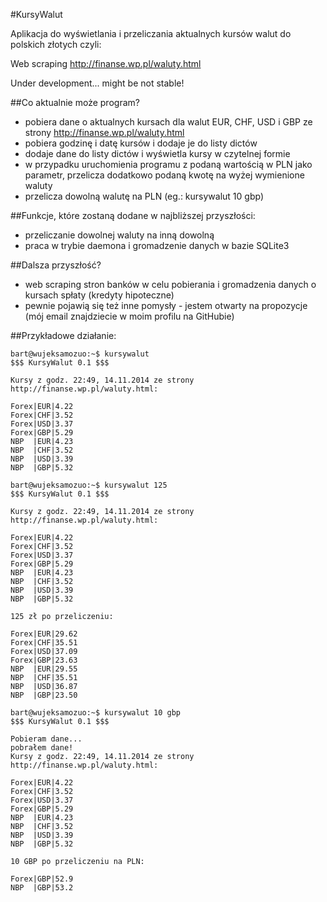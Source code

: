 #KursyWalut

Aplikacja do wyświetlania i przeliczania aktualnych kursów walut do polskich złotych czyli:

Web scraping http://finanse.wp.pl/waluty.html

Under development... might be not stable!

##Co aktualnie może program?

- pobiera dane o aktualnych kursach dla walut EUR, CHF, USD i GBP ze strony http://finanse.wp.pl/waluty.html
- pobiera godzinę i datę kursów i dodaje je do listy dictów
- dodaje dane do listy dictów i wyświetla kursy w czytelnej formie
- w przypadku uruchomienia programu z podaną wartością w PLN jako parametr, przelicza dodatkowo podaną kwotę na wyżej wymienione waluty
- przelicza dowolną walutę na PLN (eg.: kursywalut 10 gbp)

##Funkcje, które zostaną dodane w najbliższej przyszłości:

- przeliczanie dowolnej waluty na inną dowolną
- praca w trybie daemona i gromadzenie danych w bazie SQLite3

##Dalsza przyszłość?

- web scraping stron banków w celu pobierania i gromadzenia danych o kursach spłaty (kredyty hipoteczne)
- pewnie pojawią się też inne pomysły - jestem otwarty na propozycje (mój email znajdziecie w moim profilu na GitHubie)

##Przykładowe działanie:

<pre><code>bart@wujeksamozuo:~$ kursywalut
$$$ KursyWalut 0.1 $$$

Kursy z godz. 22:49, 14.11.2014 ze strony http://finanse.wp.pl/waluty.html:

Forex|EUR|4.22
Forex|CHF|3.52
Forex|USD|3.37
Forex|GBP|5.29
NBP  |EUR|4.23
NBP  |CHF|3.52
NBP  |USD|3.39
NBP  |GBP|5.32

bart@wujeksamozuo:~$ kursywalut 125
$$$ KursyWalut 0.1 $$$

Kursy z godz. 22:49, 14.11.2014 ze strony http://finanse.wp.pl/waluty.html:

Forex|EUR|4.22
Forex|CHF|3.52
Forex|USD|3.37
Forex|GBP|5.29
NBP  |EUR|4.23
NBP  |CHF|3.52
NBP  |USD|3.39
NBP  |GBP|5.32

125 zł po przeliczeniu:

Forex|EUR|29.62
Forex|CHF|35.51
Forex|USD|37.09
Forex|GBP|23.63
NBP  |EUR|29.55
NBP  |CHF|35.51
NBP  |USD|36.87
NBP  |GBP|23.50

bart@wujeksamozuo:~$ kursywalut 10 gbp
$$$ KursyWalut 0.1 $$$

Pobieram dane...
pobrałem dane!
Kursy z godz. 22:49, 14.11.2014 ze strony http://finanse.wp.pl/waluty.html:

Forex|EUR|4.22
Forex|CHF|3.52
Forex|USD|3.37
Forex|GBP|5.29
NBP  |EUR|4.23
NBP  |CHF|3.52
NBP  |USD|3.39
NBP  |GBP|5.32

10 GBP po przeliczeniu na PLN:

Forex|GBP|52.9
NBP  |GBP|53.2</code></pre>
